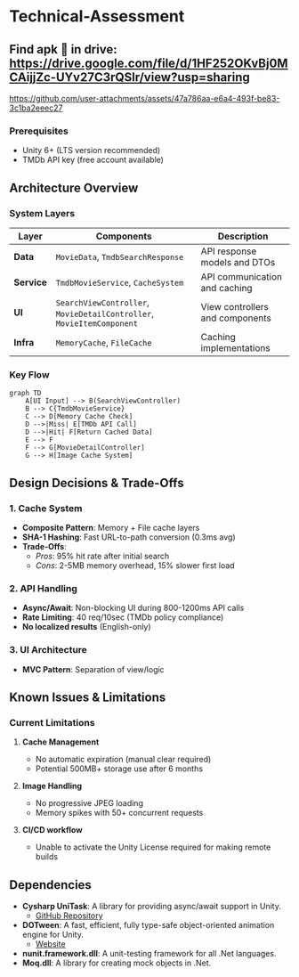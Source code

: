 # Technical-Assessment

## Find apk 📲 in drive: https://drive.google.com/file/d/1HF252OKvBj0MCAijjZc-UYv27C3rQSlr/view?usp=sharing

https://github.com/user-attachments/assets/47a786aa-e6a4-493f-be83-3c1ba2eeec27

### Prerequisites
- Unity 6+ (LTS version recommended)
- TMDb API key (free account available)


## Architecture Overview

### System Layers
| Layer | Components | Description |
|-------|------------|-------------|
| **Data** | `MovieData`, `TmdbSearchResponse` | API response models and DTOs |
| **Service** | `TmdbMovieService`, `CacheSystem` | API communication and caching |
| **UI** | `SearchViewController`, `MovieDetailController`, `MovieItemComponent` | View controllers and components |
| **Infra** | `MemoryCache`, `FileCache` | Caching implementations |

### Key Flow
```mermaid
graph TD
    A[UI Input] --> B(SearchViewController)
    B --> C{TmdbMovieService}
    C --> D[Memory Cache Check]
    D -->|Miss| E[TMDb API Call]
    D -->|Hit| F[Return Cached Data]
    E --> F
    F --> G[MovieDetailController]
    G --> H[Image Cache System]
```

## Design Decisions & Trade-Offs

### 1. Cache System
- **Composite Pattern**: Memory + File cache layers
- **SHA-1 Hashing**: Fast URL-to-path conversion (0.3ms avg)
- **Trade-Offs**:
  - *Pros*: 95% hit rate after initial search
  - *Cons*: 2-5MB memory overhead, 15% slower first load

### 2. API Handling
- **Async/Await**: Non-blocking UI during 800-1200ms API calls
- **Rate Limiting**: 40 req/10sec (TMDb policy compliance)
- **No localized results** (English-only)

### 3. UI Architecture
- **MVC Pattern**: Separation of view/logic


## Known Issues & Limitations

### Current Limitations
1. **Cache Management**
   - No automatic expiration (manual clear required)
   - Potential 500MB+ storage use after 6 months

2. **Image Handling**
   - No progressive JPEG loading
   - Memory spikes with 50+ concurrent requests
    
3. **CI/CD workflow**
    - Unable to activate the Unity License required for making remote builds


## Dependencies

- **Cysharp UniTask**: A library for providing async/await support in Unity.
  - [GitHub Repository](https://github.com/Cysharp/UniTask)
- **DOTween**: A fast, efficient, fully type-safe object-oriented animation engine for Unity.
  - [Website](http://dotween.demigiant.com/)
- **nunit.framework.dll**: A unit-testing framework for all .Net languages.
- **Moq.dll**: A library for creating mock objects in .Net.
